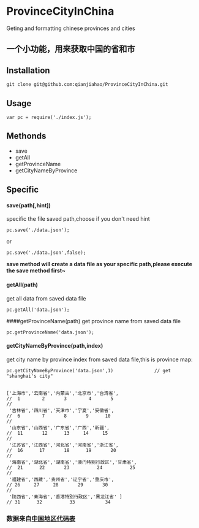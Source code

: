 # ProvinceCityInChina
Geting and formatting chinese provinces and cities

## 一个小功能，用来获取中国的省和市



## Installation

    git clone git@github.com:qianjiahao/ProvinceCityInChina.git

## Usage

    var pc = require('./index.js');
    
## Methonds

 - save
 - getAll
 - getProvinceName
 - getCityNameByProvince
    

## Specific

#### save(path[,hint])
specific the file saved path,choose if you don't need hint 

    pc.save('./data.json');
or

    pc.save('./data.json',false);

**save method will create a data file as your specific path,please execute the save method first~**

#### getAll(path)
get all data from saved data file

    pc.getAll('data.json');

####getProvinceName(path)
get province name from saved data file

    pc.getProvinceName('data.json');

#### getCityNameByProvince(path,index)
get city name by province index from saved data file,this is province map:

    pc.getCityNameByProvince('data.json',1)               // get "shanghai's city"


    ['上海市','云南省','内蒙古','北京市','台湾省', 
    //  1        2       3        4       5
    //
     '吉林省','四川省','天津市','宁夏','安徽省',
    //  6        7       8       9      10
    //
     '山东省','山西省','广东省','广西','新疆',     
    //  11       12      13     14     15
    //
     '江苏省','江西省','河北省','河南省','浙江省',
    //  16      17       18      19       20 
    //
     '海南省','湖北省','湖南省','澳门特别行政区','甘肃省', 
    //  21      22       23          24          25
    //
     '福建省','西藏','贵州省','辽宁省','重庆市',             
    // 26     27     28       29       30
    //
     '陕西省','青海省','香港特别行政区','黑龙江省' ] 
    // 31      32          33           34

### 数据来自[中国地区代码表](http://www.ccb.com/cn/OtherResource/bankroll/html/code_help.html)
